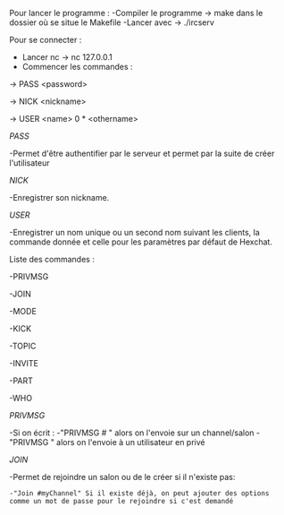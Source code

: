 Pour lancer le programme :
-Compiler le programme -> make dans le dossier où se situe le Makefile
-Lancer avec -> ./ircserv <port> <password>

Pour se connecter :

- Lancer nc -> nc 127.0.0.1
- Commencer les commandes :
  
\-\> PASS \<password\>


\-\> NICK \<nickname\>


\-\> USER \<name\> 0 * \<othername\>


*PASS*

-Permet d'être authentifier par le serveur et permet par la suite de créer l'utilisateur

*NICK*

-Enregistrer son nickname.

*USER*

-Enregistrer un nom unique ou un second nom suivant les clients, la commande donnée et celle pour les paramètres par défaut de Hexchat.

Liste des commandes :

-PRIVMSG

-JOIN

-MODE

-KICK

-TOPIC

-INVITE

-PART

-WHO

*PRIVMSG*

-Si on écrit :
  -"PRIVMSG #<NameOfChannel> <message>" alors on l'envoie sur un channel/salon
  -"PRIVMSG <User> <message>" alors on l'envoie à un utilisateur en privé

*JOIN*

-Permet de rejoindre un salon ou de le créer si il n'existe pas:

    -"Join #myChannel" Si il existe déjà, on peut ajouter des options comme un mot de passe pour le rejoindre si c'est demandé

